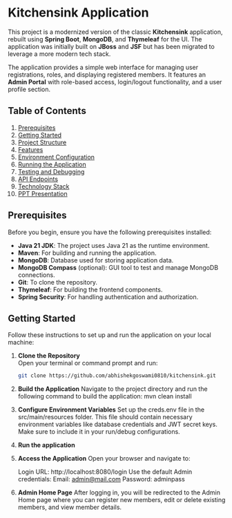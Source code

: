 # Kitchensink Application

This project is a modernized version of the classic **Kitchensink** application, rebuilt using **Spring Boot**, **MongoDB**, and **Thymeleaf** for the UI. The application was initially built on **JBoss** and **JSF** but has been migrated to leverage a more modern tech stack.

The application provides a simple web interface for managing user registrations, roles, and displaying registered members. It features an **Admin Portal** with role-based access, login/logout functionality, and a user profile section.

## Table of Contents

1. [Prerequisites](#prerequisites)
2. [Getting Started](#getting-started)
3. [Project Structure](#project-structure)
4. [Features](#features)
5. [Environment Configuration](#environment-configuration)
6. [Running the Application](#running-the-application)
7. [Testing and Debugging](#testing-and-debugging)
8. [API Endpoints](#api-endpoints)
9. [Technology Stack](#technology-stack)
10. [PPT Presentation](#ppt-presentation)

## Prerequisites

Before you begin, ensure you have the following prerequisites installed:

- **Java 21 JDK**: The project uses Java 21 as the runtime environment.
- **Maven**: For building and running the application.
- **MongoDB**: Database used for storing application data.
- **MongoDB Compass** (optional): GUI tool to test and manage MongoDB connections.
- **Git**: To clone the repository.
- **Thymeleaf**: For building the frontend components.
- **Spring Security**: For handling authentication and authorization.

## Getting Started

Follow these instructions to set up and run the application on your local machine:

1. **Clone the Repository**  
   Open your terminal or command prompt and run:
   ```bash
   git clone https://github.com/abhishekgoswami0810/kitchensink.git
2. **Build the Application**
   Navigate to the project directory and run the following command to build the application:
   mvn clean install
3. **Configure Environment Variables**
   Set up the creds.env file in the src/main/resources folder. This file should contain necessary environment variables like database credentials and JWT secret keys. Make sure to include it in your run/debug configurations.
4. **Run the application**
5. **Access the Application**
   Open your browser and navigate to:

    Login URL: http://localhost:8080/login
    Use the default Admin credentials:
    Email: admin@mail.com
    Password: adminpass
6. **Admin Home Page**
   After logging in, you will be redirected to the Admin Home page where you can register new members, edit or delete existing members, and view member details.

